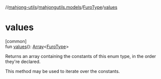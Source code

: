 //[mahjong-utils](../../../index.md)/[mahjongutils.models](../index.md)/[FuroType](index.md)/[values](values.md)

# values

[common]\
fun [values](values.md)(): [Array](https://kotlinlang.org/api/latest/jvm/stdlib/kotlin-stdlib/kotlin/-array/index.html)&lt;[FuroType](index.md)&gt;

Returns an array containing the constants of this enum type, in the order they're declared.

This method may be used to iterate over the constants.
